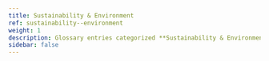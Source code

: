 ```yaml
---
title: Sustainability & Environment
ref: sustainability--environment
weight: 1
description: Glossary entries categorized **Sustainability & Environment**.
sidebar: false
---
```


